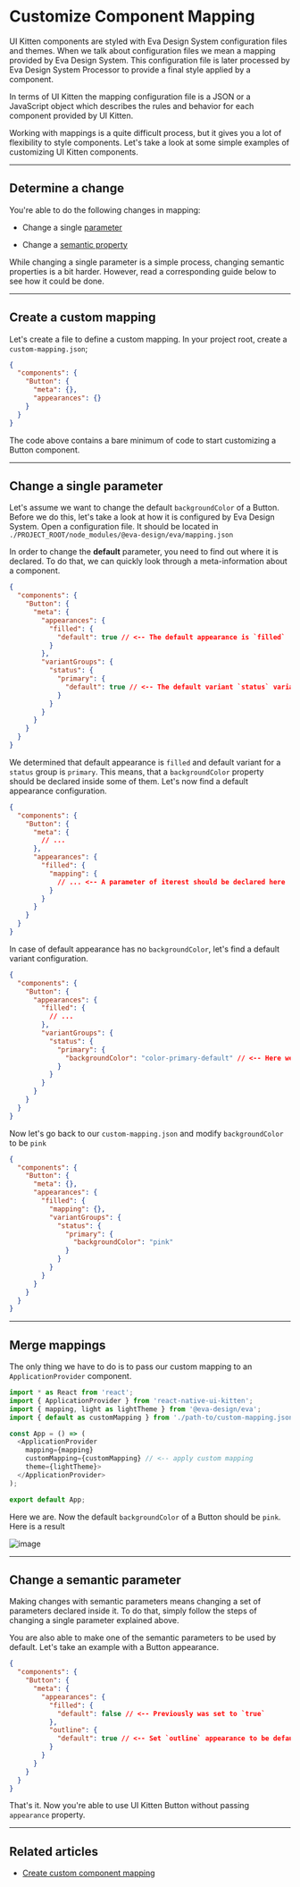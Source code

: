 # Customize Component Mapping

UI Kitten components are styled with Eva Design System configuration files and themes. When we talk about configuration files we mean a mapping provided by Eva Design System. This configuration file is later processed by Eva Design System Processor to provide a final style applied by a component.

In terms of UI Kitten the mapping configuration file is a JSON or a JavaScript object which describes the rules and behavior for each component provided by UI Kitten.

Working with mappings is a quite difficult process, but it gives you a lot of flexibility to style components. Let's take a look at some simple examples of customizing UI Kitten components.

<hr>

## Determine a change

You're able to do the following changes in mapping:

- Change a single [parameter](design-system/design-system-glossary#parameter)

- Change a [semantic property](design-system/design-system-glossary#semantic-properties)

While changing a single parameter is a simple process, changing semantic properties is a bit harder. However, read a corresponding guide below to see how it could be done.

<hr>

## Create a custom mapping

Let's create a file to define a custom mapping. In your project root, create a `custom-mapping.json`;

```json
{
  "components": {
    "Button": {
      "meta": {},
      "appearances": {}
    }
  }
}
```

The code above contains a bare minimum of code to start customizing a Button component.

<hr>

## Change a single parameter

Let's assume we want to change the default `backgroundColor` of a Button. Before we do this, let's take a look at how it is configured by Eva Design System. Open a configuration file. It should be located in `./PROJECT_ROOT/node_modules/@eva-design/eva/mapping.json`

In order to change the **default** parameter, you need to find out where it is declared. To do that, we can quickly look through a meta-information about a component.

```json
{
  "components": {
    "Button": {
      "meta": {
        "appearances": {
          "filled": {
            "default": true // <-- The default appearance is `filled`
          }
        },
        "variantGroups": {
          "status": {
            "primary": {
              "default": true // <-- The default variant `status` variant is `primary`
            }
          }
        }
      }
    }
  }
}
```

We determined that default appearance is `filled` and default variant for a `status` group is `primary`. This means, that a `backgroundColor` property should be declared inside some of them. Let's now find a default appearance configuration.

```json
{
  "components": {
    "Button": {
      "meta": {
        // ...
      },
      "appearances": {
        "filled": {
          "mapping": {
            // ... <-- A parameter of iterest should be declared here
          }
        }
      }
    }
  }
}
```

In case of default appearance has no `backgroundColor`, let's find a default variant configuration.

```json
{
  "components": {
    "Button": {
      "appearances": {
        "filled": {
          // ...
        },
        "variantGroups": {
          "status": {
            "primary": {
              "backgroundColor": "color-primary-default" // <-- Here we are!
            }
          }
        }
      }
    }
  }
}
```

Now let's go back to our `custom-mapping.json` and modify `backgroundColor` to be `pink`

```json
{
  "components": {
    "Button": {
      "meta": {},
      "appearances": {
        "filled": {
          "mapping": {},
          "variantGroups": {
            "status": {
              "primary": {
                "backgroundColor": "pink"
              }
            }
          } 
        }
      }
    }
  }
}
```

<hr>

## Merge mappings

The only thing we have to do is to pass our custom mapping to an `ApplicationProvider` component.

```js
import * as React from 'react';
import { ApplicationProvider } from 'react-native-ui-kitten';
import { mapping, light as lightTheme } from '@eva-design/eva';
import { default as customMapping } from './path-to/custom-mapping.json'; // <-- import custom mapping

const App = () => (
  <ApplicationProvider 
    mapping={mapping}
    customMapping={customMapping} // <-- apply custom mapping
    theme={lightTheme}>
  </ApplicationProvider>
);

export default App;
```

Here we are. Now the default `backgroundColor` of a Button should be `pink`. Here is a result

![image](assets/images/articles/design-system/customize-mapping.png)

<hr>

## Change a semantic parameter

Making changes with semantic parameters means changing a set of parameters declared inside it. To do that, simply follow the steps of changing a single parameter explained above.

You are also able to make one of the semantic parameters to be used by default. Let's take an example with a Button appearance.

```json
{
  "components": {
    "Button": {
      "meta": {
        "appearances": {
          "filled": {
            "default": false // <-- Previously was set to `true`
          },
          "outline": {
            "default": true // <-- Set `outline` appearance to be default
          }
        }
      }
    }
  }
}

```

That's it. Now you're able to use UI Kitten Button without passing `appearance` property.

<hr>

## Related articles

- [Create custom component mapping](design-system/custom-component-mapping)

